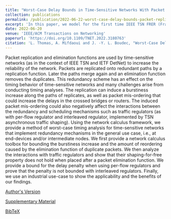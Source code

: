 ```yaml
---
title: "Worst-Case Delay Bounds in Time-Sensitive Networks With Packet Replication and Elimination"
collection: publications
permalink: /publication/2022-06-22-worst-case-delay-bounds-packet-replication-elimination
excerpt: 'In this paper, we model for the first time IEEE TSN FRER (Frame Replication and Elimination For Redundancy) and IETF DetNet PREOF (Packet Replication, Elimination and Ordering Functions) within the Network Calculus framework. We also also proves that using a TSN ATS after TSN FRER can yield unbounded latencies.' 
date: 2022-06-20
venue: 'IEEE/ACM Transactions on Networking'
paperurl: 'https://doi.org/10.1109/TNET.2022.3180763'
citation: 'L. Thomas, A. Mifdaoui and J. -Y. L. Boudec, "Worst-Case Delay Bounds in Time-Sensitive Networks With Packet Replication and Elimination," in <i>IEEE/ACM Transactions on Networking</i>, 2022, doi: 10.1109/TNET.2022.3180763.'
---
```

Packet replication and elimination functions are used by time-sensitive networks (as in the context of IEEE TSN and IETF DetNet) to increase the reliability of the network. Packets are replicated onto redundant paths by a replication function. Later the paths merge again and an elimination function removes the duplicates. This redundancy scheme has an effect on the timing behavior of time-sensitive networks and many challenges arise from conducting timing analyses. The replication can induce a burstiness increase along the paths of replicates, as well as packet mis-ordering that could increase the delays in the crossed bridges or routers. The induced packet mis-ordering could also negatively affect the interactions between the redundancy and scheduling mechanisms such as traffic regulators (as with per-flow regulator and interleaved regulator, implemented by TSN asynchronous traffic shaping). Using the network calculus framework, we provide a method of worst-case timing analysis for time-sensitive networks that implement redundancy mechanisms in the general use case, i.e., at end-devices and/or intermediate nodes. We first provide a network calculus toolbox for bounding the burstiness increase and the amount of reordering caused by the elimination function of duplicate packets. We then analyze the interactions with traffic regulators and show that their shaping-for-free property does not hold when placed after a packet elimination function. We provide a bound for the delay penalty when using per-flow regulators and prove that the penalty is not bounded with interleaved regulators. Finally, we use an industrial use-case to show the applicability and the benefits of our findings.

[Author's Version](http://ludoinspace.github.io/files/2022-06-20-packet-replication-author-version.pdf)

[Supplementary Material](https://doi.org/10.1109/TNET.2022.3180763/mm1)

[BibTeX](http://ludoinspace.github.io/files/2022-06-20-packet-replication-citation.bib)